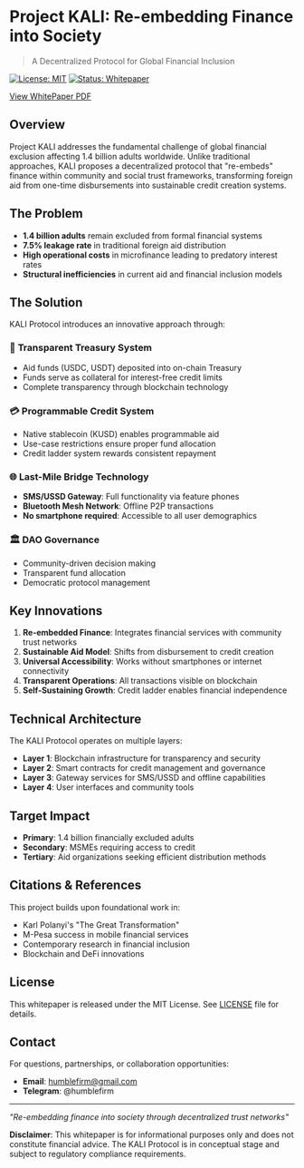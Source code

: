 
  # Project KALI: Re-embedding Finance into Society

  > A Decentralized Protocol for Global Financial Inclusion

  [![License: MIT](https://img.shields.io/badge/License-MIT-yellow.svg)](https://opensource.org/licenses/MIT)
  [![Status: Whitepaper](https://img.shields.io/badge/Status-Whitepaper-blue.svg)](https://github.com/your-username/kali-protocol-whitepaper)

  [View WhitePaper PDF](https://github.com/ForrestKim42/kali-protocol-whitepaper/blob/main/Project%20KALI_%20Re-embedding%20Finance%20into%20Society.pdf)

  ## Overview

  Project KALI addresses the fundamental challenge of global financial
  exclusion affecting 1.4 billion adults worldwide. Unlike traditional
  approaches, KALI proposes a decentralized protocol that "re-embeds"
  finance within community and social trust frameworks, transforming
  foreign aid from one-time disbursements into sustainable credit creation
  systems.

  ## The Problem

  - **1.4 billion adults** remain excluded from formal financial systems
  - **7.5% leakage rate** in traditional foreign aid distribution
  - **High operational costs** in microfinance leading to predatory
  interest rates
  - **Structural inefficiencies** in current aid and financial inclusion
  models

  ## The Solution

  KALI Protocol introduces an innovative approach through:

  ### 🏦 **Transparent Treasury System**
  - Aid funds (USDC, USDT) deposited into on-chain Treasury
  - Funds serve as collateral for interest-free credit limits
  - Complete transparency through blockchain technology

  ### 💳 **Programmable Credit System**
  - Native stablecoin (KUSD) enables programmable aid
  - Use-case restrictions ensure proper fund allocation
  - Credit ladder system rewards consistent repayment

  ### 🌐 **Last-Mile Bridge Technology**
  - **SMS/USSD Gateway**: Full functionality via feature phones
  - **Bluetooth Mesh Network**: Offline P2P transactions
  - **No smartphone required**: Accessible to all user demographics

  ### 🏛️ **DAO Governance**
  - Community-driven decision making
  - Transparent fund allocation
  - Democratic protocol management

  ## Key Innovations

  1. **Re-embedded Finance**: Integrates financial services with community
  trust networks
  2. **Sustainable Aid Model**: Shifts from disbursement to credit creation
  3. **Universal Accessibility**: Works without smartphones or internet
  connectivity
  4. **Transparent Operations**: All transactions visible on blockchain
  5. **Self-Sustaining Growth**: Credit ladder enables financial
  independence

  ## Technical Architecture

  The KALI Protocol operates on multiple layers:

  - **Layer 1**: Blockchain infrastructure for transparency and security
  - **Layer 2**: Smart contracts for credit management and governance
  - **Layer 3**: Gateway services for SMS/USSD and offline capabilities
  - **Layer 4**: User interfaces and community tools

  ## Target Impact

  - **Primary**: 1.4 billion financially excluded adults
  - **Secondary**: MSMEs requiring access to credit
  - **Tertiary**: Aid organizations seeking efficient distribution methods

  ## Citations & References

  This project builds upon foundational work in:
  - Karl Polanyi's "The Great Transformation"
  - M-Pesa success in mobile financial services
  - Contemporary research in financial inclusion
  - Blockchain and DeFi innovations

  ## License

  This whitepaper is released under the MIT License. See [LICENSE](LICENSE)
   file for details.

  ## Contact

  For questions, partnerships, or collaboration opportunities:

  - **Email**: humblefirm@gmail.com
  - **Telegram**: @humblefirm

  ---

  *"Re-embedding finance into society through decentralized trust 
  networks"*

  **Disclaimer**: This whitepaper is for informational purposes only and
  does not constitute financial advice. The KALI Protocol is in conceptual
  stage and subject to regulatory compliance requirements.
